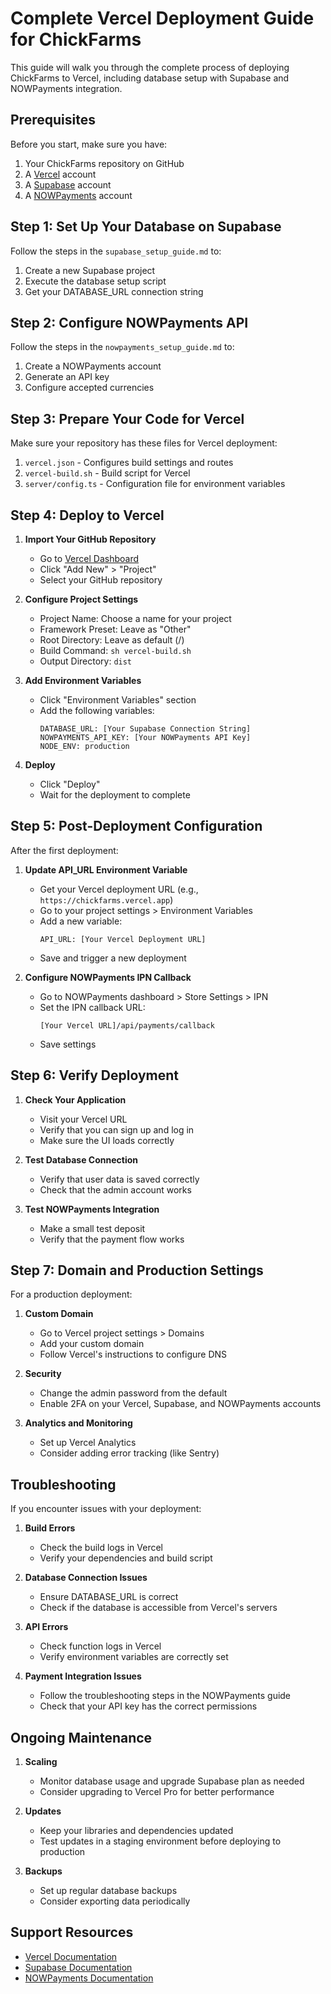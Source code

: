 # Complete Vercel Deployment Guide for ChickFarms

This guide will walk you through the complete process of deploying ChickFarms to Vercel, including database setup with Supabase and NOWPayments integration.

## Prerequisites

Before you start, make sure you have:

1. Your ChickFarms repository on GitHub
2. A [Vercel](https://vercel.com) account
3. A [Supabase](https://supabase.com) account
4. A [NOWPayments](https://nowpayments.io) account

## Step 1: Set Up Your Database on Supabase

Follow the steps in the `supabase_setup_guide.md` to:
1. Create a new Supabase project
2. Execute the database setup script
3. Get your DATABASE_URL connection string

## Step 2: Configure NOWPayments API

Follow the steps in the `nowpayments_setup_guide.md` to:
1. Create a NOWPayments account
2. Generate an API key
3. Configure accepted currencies

## Step 3: Prepare Your Code for Vercel

Make sure your repository has these files for Vercel deployment:
1. `vercel.json` - Configures build settings and routes
2. `vercel-build.sh` - Build script for Vercel
3. `server/config.ts` - Configuration file for environment variables

## Step 4: Deploy to Vercel

1. **Import Your GitHub Repository**
   - Go to [Vercel Dashboard](https://vercel.com/dashboard)
   - Click "Add New" > "Project"
   - Select your GitHub repository

2. **Configure Project Settings**
   - Project Name: Choose a name for your project
   - Framework Preset: Leave as "Other"
   - Root Directory: Leave as default (/)
   - Build Command: `sh vercel-build.sh`
   - Output Directory: `dist`

3. **Add Environment Variables**
   - Click "Environment Variables" section
   - Add the following variables:
     ```
     DATABASE_URL: [Your Supabase Connection String]
     NOWPAYMENTS_API_KEY: [Your NOWPayments API Key]
     NODE_ENV: production
     ```

4. **Deploy**
   - Click "Deploy"
   - Wait for the deployment to complete

## Step 5: Post-Deployment Configuration

After the first deployment:

1. **Update API_URL Environment Variable**
   - Get your Vercel deployment URL (e.g., `https://chickfarms.vercel.app`)
   - Go to your project settings > Environment Variables
   - Add a new variable:
     ```
     API_URL: [Your Vercel Deployment URL]
     ```
   - Save and trigger a new deployment

2. **Configure NOWPayments IPN Callback**
   - Go to NOWPayments dashboard > Store Settings > IPN
   - Set the IPN callback URL:
     ```
     [Your Vercel URL]/api/payments/callback
     ```
   - Save settings

## Step 6: Verify Deployment

1. **Check Your Application**
   - Visit your Vercel URL
   - Verify that you can sign up and log in
   - Make sure the UI loads correctly

2. **Test Database Connection**
   - Verify that user data is saved correctly
   - Check that the admin account works

3. **Test NOWPayments Integration**
   - Make a small test deposit
   - Verify that the payment flow works

## Step 7: Domain and Production Settings

For a production deployment:

1. **Custom Domain**
   - Go to Vercel project settings > Domains
   - Add your custom domain
   - Follow Vercel's instructions to configure DNS

2. **Security**
   - Change the admin password from the default
   - Enable 2FA on your Vercel, Supabase, and NOWPayments accounts

3. **Analytics and Monitoring**
   - Set up Vercel Analytics
   - Consider adding error tracking (like Sentry)

## Troubleshooting

If you encounter issues with your deployment:

1. **Build Errors**
   - Check the build logs in Vercel
   - Verify your dependencies and build script

2. **Database Connection Issues**
   - Ensure DATABASE_URL is correct
   - Check if the database is accessible from Vercel's servers

3. **API Errors**
   - Check function logs in Vercel
   - Verify environment variables are correctly set

4. **Payment Integration Issues**
   - Follow the troubleshooting steps in the NOWPayments guide
   - Check that your API key has the correct permissions

## Ongoing Maintenance

1. **Scaling**
   - Monitor database usage and upgrade Supabase plan as needed
   - Consider upgrading to Vercel Pro for better performance

2. **Updates**
   - Keep your libraries and dependencies updated
   - Test updates in a staging environment before deploying to production

3. **Backups**
   - Set up regular database backups
   - Consider exporting data periodically

## Support Resources

- [Vercel Documentation](https://vercel.com/docs)
- [Supabase Documentation](https://supabase.com/docs)
- [NOWPayments Documentation](https://nowpayments.io/help)